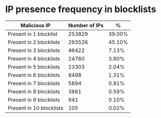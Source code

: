 # IP presence frequency in blocklists
| Malicious IP | Number of IPs | % |
|----|----|----|
| Present in 1 blocklist | 253829 | 39.00% |
| Present in 2 blocklists | 293526 | 45.10% |
| Present in 3 blocklists | 46422 | 7.13% |
| Present in 4 blocklists | 24760 | 3.80% |
| Present in 5 blocklists | 13303 | 2.04% |
| Present in 6 blocklists | 8498 | 1.31% |
| Present in 7 blocklists | 5894 | 0.91% |
| Present in 8 blocklists | 3861 | 0.59% |
| Present in 9 blocklists | 641 | 0.10% |
| Present in 10 blocklists | 105 | 0.02% |
